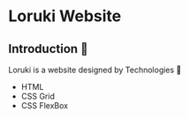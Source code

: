 # Loruki Website

## Introduction 🌟

Loruki is a website designed by Technologies 🚀 
- HTML
- CSS Grid
- CSS FlexBox
